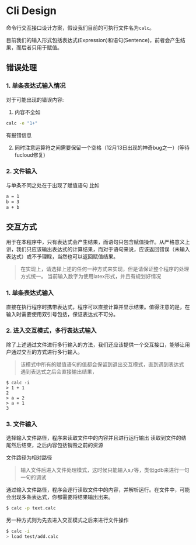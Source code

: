 # Cli Design

命令行交互接口设计方案，假设我们目前的可执行文件名为`calc`。

目前我们的输入形式包括表达式(Expression)和语句(Sentence)，前者会产生结果，而后者只用于赋值。

## 错误处理

### 1. 单条表达式输入情况
对于可能出现的错误内容:
1. 内容不全如 
```bash
calc -e "1+"
```
有报错信息

2. 同时注意运算符之间需要保留一个空格（12月13日出现的神奇bug之一）(等待fucloud修复)

### 2. 文件输入
与单条不同之处在于出现了赋值语句
比如

```bash
a = 1
b = 3
a + b

```

## 交互方式

用于在本程序中，只有表达式会产生结果，而语句只包含赋值操作。从严格意义上讲，我们只应该输出表达式的计算结果，而对于语句来说，应该返回错误（未输入表达式）或不予理睬，当然也可以返回赋值结果。

> 在实现上，请选择上述的任何一种方式来实现，但是请保证整个程序的处理方式统一。
> 当前输入数字为使用latex形式，并且有规划好情况


### 1. 单条表达式输入

直接在执行程序时携带表达式，程序可以直接计算并显示结果。值得注意的是，在输入时需要使用双引号包括，保证表达式不可分。

### 2. 进入交互模式，多行表达式输入

除了上述通过文件进行多行输入的方法，我们还应该提供一个交互接口，能够让用户通过交互的方式进行多行输入。

>该模式中所有的赋值语句的值都会保留到退出交互模式，直到遇到表达式
>遇到表达式之后会直接输出结果，


```
$ calc -i
> 1 + 1
2
> a = 2
> a + 1
3
```


### 3. 文件输入

选择输入文件路径，程序来读取文件中的内容并且进行运行输出
读取到文件的结尾然后结束，之后内容包括销毁之前的资源

文件路径为相对路径
>输入文件后进入文件处理模式，这时候只能输入s,r等，类似gdb来进行一句一句的调试

通过输入文件路径，程序会逐行读取文件中的内容，并解析运行。在文件中，可能会出现多条表达式，你都需要将结果输出出来。

```bash
$ calc -p text.calc
```
另一种方式则为先去进入交互模式之后来进行文件操作

```bash
$ calc -i
> load test/add.calc
```


